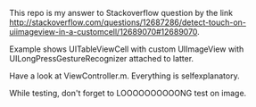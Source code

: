 This repo is my answer to Stackoverflow question by the link http://stackoverflow.com/questions/12687286/detect-touch-on-uiimageview-in-a-customcell/12689070#12689070.

Example shows UITableViewCell with custom UIImageView with UILongPressGestureRecognizer attached to latter.

Have a look at ViewController.m. Everything is selfexplanatory.

While testing, don't forget to LOOOOOOOOOONG test on image.